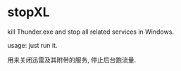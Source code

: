 # stopXL

kill Thunder.exe and stop all related services in Windows.

usage: just run it.

用来关闭迅雷及其附带的服务, 停止后台跑流量.
